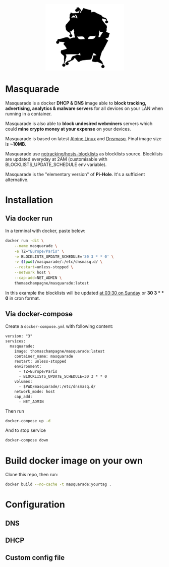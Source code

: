 <div align="center"><img src="./masquarade.svg" width="250px" style="border: 0px"/></div>

# Masquarade
Masquarade is a docker **DHCP & DNS** image able to **block tracking, advertising, analytics & malware servers** for all devices on your LAN when running in a container. 

Masquarade is also able to **block undesired webminers** servers which could **mine crypto money at your expense** on your devices.

Masquarade is based on latest [Alpine Linux](https://hub.docker.com/_/alpine) and [Dnsmasq](http://www.thekelleys.org.uk/dnsmasq/doc.html). Final image size is **~10MB**.

Masquarade use [notracking/hosts-blocklists](https://github.com/notracking/hosts-blocklists) as blocklists source. Blocklists are updated everyday at 2AM (customisable with BLOCKLISTS_UPDATE_SCHEDULE env variable).

Masquarade is the "elementary version" of **Pi-Hole**. It's a sufficient alternative.

# Installation

## Via docker run

In a terminal with docker, paste below:

```bash
docker run -dit \
    --name masquarade \
    -e TZ="Europe/Paris" \
    -e BLOCKLISTS_UPDATE_SCHEDULE='30 3 * * 0' \
    -v $(pwd)/masquarade/:/etc/dnsmasq.d/ \
    --restart=unless-stopped \
    --network host \
    --cap-add=NET_ADMIN \
    thomaschampagne/masquarade:latest
```

In this example the blocklists will be updated [at 03:30 on Sunday](https://crontab.guru/#30_3_*_*_0) or **30 3 * * 0** in cron format.

## Via docker-compose

Create a `docker-compose.yml` with following content:

```
version: "3"
services:
  masquarade:
    image: thomaschampagne/masquarade:latest
    container_name: masquarade
    restart: unless-stopped
    environment:
      - TZ=Europe/Paris
      - BLOCKLISTS_UPDATE_SCHEDULE=30 3 * * 0
    volumes:
      - $PWD/masquarade/:/etc/dnsmasq.d/
    network_mode: host
    cap_add:
      - NET_ADMIN
```

Then run

```bash
docker-compose up -d
```

And to stop service

```bash
docker-compose down
```

# Build docker image on your own

Clone this repo, then run:

```bash
docker build --no-cache -t masquarade:yourtag .
```

# Configuration
## DNS
## DHCP
## Custom config file

